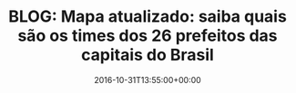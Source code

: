 ---
layout: post
title: "BLOG: Mapa atualizado: saiba quais são os times dos 26 prefeitos das capitais do Brasil"
date: 2016-10-31T13:55:00+00:00
external_link: "http://globoesporte.globo.com/blogs/especial-blog/pombo-sem-asa/post/mapa-atualizado-saiba-quais-sao-os-times-dos-26-prefeitos-das-capitais-do-brasil.html"
categories: news globo.com
---